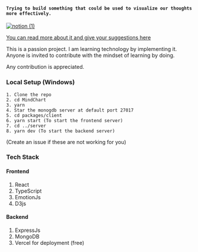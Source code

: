 
#### `Trying to build something that could be used to visualize our thoughts more effectively.`

[![notion (1)](https://user-images.githubusercontent.com/106697681/195251468-8c27de82-7eb0-4996-aaeb-f34b8749557d.png)](https://alike-stag-3a4.notion.site/Mind-Chart-97668ec9dbbe49cda72c19f0259a2870) 

[You can read more about it and give your suggestions here](https://alike-stag-3a4.notion.site/Mind-Chart-97668ec9dbbe49cda72c19f0259a2870)


This is a passion project. I am learning technology by implementing it. Anyone is invited to contribute with the mindset of learning by doing.


Any contribution is appreciated.

### Local Setup (Windows)
```
1. Clone the repo
2. cd MindChart
3. yarn
4. Star the monogdb server at default port 27017
5. cd packages/client
6. yarn start (To start the frontend server)
7. cd ../server
8. yarn dev (To start the backend server)
```
(Create an issue if these are not working for you)

### Tech Stack
#### Frontend
1. React
2. TypeScript
3. EmotionJs
4. D3js
#### Backend
1. ExpressJs
2. MongoDB
3. Vercel for deployment (free)

